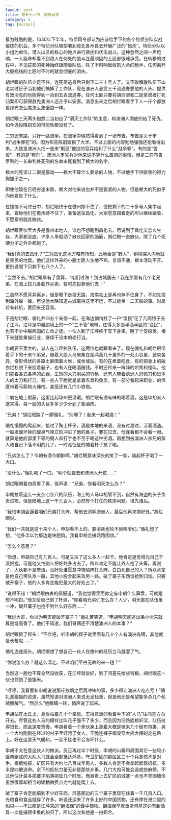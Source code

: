 ```yaml
---
layout: post
title: 第五十六节　同床异梦
category: 5
tag: [normal]
---
```


最为残酷的是，1630年下半年，特侦司令部认为应该给手下的各个特侦分队实战锻炼的机会。多个特侦分队被部署到琼北各州县去开展广泛的“猎杀”。特侦分队以小组为单位，潜入山区的核心的地点进行袭扰和伏击战斗。这种忽然之间一声枪响，一人毙命却看不到敌人在何处的战斗连最顽固的土匪都很难承受。在转移的过程中，不见踪影的死神始终跟随着队伍，除了不时响起收割人命的枪声，任何离开大股视线的土匪时不时的就会彻底的消失。

胡烂眼的队伍立足不住，连死带逃最后只剩下二三十号人了。又不敢解散队伍下山老实过日子当初他们搞掉了工作队，现在澳洲人悬赏三千流通券要他的人头。提供有效消息的也能得到一百到五百流通券。任何土匪只要将胡烂眼和二捉拿或者打死归案即可获得赦免澳洲人还企予以安置。消息出来之后胡烂眼看手下人一斤个都放着绿光怎么瞧怎么象饿狼一样。

胡烂眼三天两头抱怨二当初出了“消灭工作队”的主意，和澳洲人彻底的结了死仇。如今连投降招安的可能性都没有了。

二穷途末路，只好一路流窜。在流窜中偶然得看到了一张布告，布告是关于审判“战争罪犯”的。因为布告陈旧毁损了大半。不过上面的内容勉勉强强还能看得出来。大致是澳洲人把一些来“剿匪”被捉的官兵给判了什么“战争罪”。有的是“苦役”，有的是“死刑”。澳洲人审官兵对他来说不算什么震撼的事情，但是二在布告罗列的一长串判处死刑的名单末尾看到了赖大的名字。

赖大的死讯让二很是震动――赖大不算什么要紧的人物，不过他手下供驱使的得力狗腿子之一。

即使他现在已经穷途末路，赖大对他来说也并不是要紧的人物。但是赖大的死似乎向他宣告了什么。

在惶惶不可终日中，胡烂眼终于在儋州撑不住了，便把剩下的二十多号人集中起来，宣称他们在儋州待不住了，准备逃往昌化。大家愿意跟着走的可以继续跟着，不愿意的就此散伙。

胡烂眼匪伙里大多是儋州本地人，谁也不想跑到昌化去。再说到了昌化又怎么生存，大家都没底。许多人早就动了散伙回家的脑筋，胡烂眼一说散伙，除了几个死硬分子之外全都跑了。

“我们真的去昌化？”二对昌化这地方略有所知，此地全是“野人”，稍稍深入内地就是黎民的地盘。他们这样外来的小股土匪人生地不熟，言语不通，根本活动不开。更别说眼下只剩下七八个人了。

“当然不去。”胡烂眼早有了盘算，“咱们过海！到占城国去！我在那里有几个老兄弟，在海上拉几各船作买卖，暂时先投靠他们去！”

二虽然不愿背井离乡，但是眼下走投无路，海南岛上是再也存不住身了，不如先投到海外躲一躲。再说他大略知道占城离得这里不远，不过是坐一二天船的事。时局若有转机，要回来还容易。

于是胡烂眼、循礼并四五个亲信一起，在海边悄悄找了一户“渔民”花了几两银子去了江坪。江坪是中越边境上的一个“三不管”地带，住得大多是半渔半匪的“渔民”，也有不少中越两国的亡命之徒。一伙人到了江坪终于安下身来，睡了个安稳觉。接下来就是重操旧业，继续干没本的老行当。

申胡要干票大的，派人在江坪拉队伍，这两位也就跟看来了。现在循礼和胡烂眼带着手下的十来个弟兄，随着大股人马聚集在距鸿基几十里外的一处山谷里，装束各异，奇形怪状的各路土匪围着火堆，或坐或站。有的在煮着吃食，有的把身上的破衣烂衫脱下来捉着虱子，也有人在喝酒赌钱。不时还传来一阵阵的哄笑和怪叫。他们拿着各式各样的武器，生锈的大刀削尖的竹枪，还有人带着欧洲人的佩刀和日本人的太刀和打刀。有一些人干脆就是拿着农具和鱼叉。有一部分看起来职业，的悍匪带着弓箭和火绳枪。甚至还有几门小铁炮。

二躺在地上假寐，这里比起琼州更温暖。胡烂眼有滋有味的喝着酒。这是申胡派人送来得。每一股的头目多多少少分到了些酒肉。

“兄弟！”胡烂眼踹了一脚循礼，“别睡了！起来一起喝酒！”

循礼慢慢的爬起来，接过了陶土杯子，酒是本地的米酒，没有过滤过，泛着酒渣。一股发酸坏掉的酸臭气味立刻冲进了他的鼻子。要在过去，他连看都不会看一眼。就算是他府邸里下等的佣人和打手也不至于喝这种劣酒。再想到被澳洲人杀死的家人和自己下落不明的儿子，一时竟怔怔的端着杯子忘了喝。

“兄弟怎么了？今朝有酒今朝醉啊。”胡烂眼意味深长的笑了一笑，端起杯子喝了一大口。

“没什么。”循礼喝了一口，“明个就要去和澳洲人开仗……”

胡烂眼朝着四周看了看，低声道：“兄弟，你看明天怎么办？”

申胡拉着这么一支杂七杂八的队伍，海上的人马申胡管不到，自然有海盗的头子负责进攻，但是陆地上这一千几百人，必然有个打仗的秩序问题。谁先谁后。

“我怕申胡会逼着咱们兄弟打头阵，帮他去消耗澳洲人，最后他再来捞好处。”胡烂眼说。

“我们一共就是这十来个人，申胡看不上的。要消耗也轮不到咱爷们。”循礼想了想，“他多半以为那边是块肥肉。我看申胡会搞两路围攻。”

“怎么个意思？”

“你想，申胡自己有几百人。可是又拉了这么多人一起干。他肯定是觉得光自己干没把握。可是他又怕别人把好处多占去了。所以肯定不能让外人抢了头筹。再说了，大伙都不是笨蛋，没好处谁愿意冲锋陷阵打头阵，白白死自己的人？所以肯定是他自己带队攻一路，其他小股合起来攻另一路。破了寨子东西谁抢到归谁。只要破开寨子，他的人多肯定能把最大的好处占了。”

“说得不错！”胡烂眼由衷的佩服道，“我也觉得里面肯定有申胡什么算盘，可就是想不明白。”他又给自己倒了杯酒，“你看咱兄弟们怎么办？人少，明天裹在队伍里一冲，破开寨子也抢不到什么好东西……”

“我说大哥，你以为明天能破开寨子？”循礼苦笑道，“申胡明天能逃出条小命来就算是烧高香了。他们不知道，我们哥俩还不清楚澳洲人的本事？”

胡烂眼摇了摇头：“不会吧，听申胡的探子说里面有几十个人有澳洲鸟镝，其他就是长枪呢……”

循礼连连摇头。胡烂眼想了想自己一伙人在檐州的经历立马就泄了气。

“你说怎么办？就这么溜走。不过咱们平白无故的来一趟？”

当然这一趟也不算全然没收获，在江坪就说好，到了鸿基先给些钱粮。胡烂眼这一伙也领到了些银米。

“哼哼，我看要和申胡说说那斤放烟之后再冲锋的事，多少得让澳洲人吃点亏！”循礼恶狠狠的说道，虽然知道对澳洲人来说无足轻重，但是他还是希望能多杀几个髡贼解解气。“然后么”他眼睛一转，悄声说了起来。

申胡站在土丘上，身后站着几十个亲信。志得意满的看着手下的“人马”往鸿基方向开去。尽管这些人马的模样比叫花子强不了多少。而且因为沿路掳掠奸淫，队伍拉得很长，而且速度奇慢。申胡看着一个家伙身上裹着大概是抢来几个破布包裹，另一个大约刚刚在经过的村子里奸污了女人，干脆连裤子都没穿大摇大摆的走在路上。好在这里天气暖和，一丝不挂也不会冻坏什么。

申胡不太在意这伙人的做派。反正再过半个时辰，申胡的山寨和周围其它一些较小匪帮组成的大队人马就会全部抵达鸿基。守卫矿区的那区区三十个兵定然不是对手。根据线报，矿区只有大约七八百成年男人，多数人肯定不会拿起武器抵抗，多半是四散逃命。余下的抵抗力量无非是那些乡勇。几门大炮可能会造成些麻烦，不过他估计最多把寨子陷落拖延几个时辰。而且看上去矿区的城寨一点也不坚固墙体虽然很厚却相当的矮稍微费点力气就能爬上去。

破了寨子肯定能搞到不少好东西。鸿基那边的三个寨子里现在住着一千几百人口。光粮食和食品就存了许多。听说还运来了许多上好的中国货物，还有停在港口里的船只――不过那是江坪来的“翻海保”的囊中猎物。翻海保早就垂涎鸿基这边有新渔具一次能捕很多鱼的船只了，所以这次和他是一拍即合。